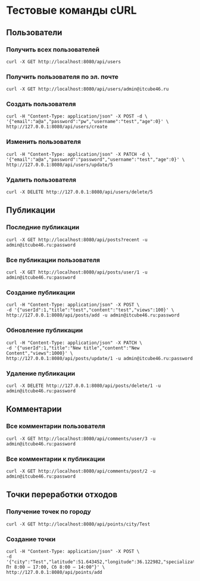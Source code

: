 # Тестовые команды cURL

## Пользователи 

### Получить всех пользователей

```shell
curl -X GET http://localhost:8080/api/users
```

### Получить пользователя по эл. почте

```shell
curl -X GET http://localhost:8080/api/users/admin@itcube46.ru
```

### Создать пользователя

```shell
curl -H "Content-Type: application/json" -X POST -d \
'{"email":"a@a","password":"pw","username":"test","age":0}' \
http://127.0.0.1:8080/api/users/create
```

### Изменить пользователя

```shell
curl -H "Content-Type: application/json" -X PATCH -d \
'{"email":"a@a","password":"password","username":"test","age":0}' \
http://127.0.0.1:8080/api/users/update/5
```

### Удалить пользователя

```shell
curl -X DELETE http://127.0.0.1:8080/api/users/delete/5
```

## Публикации

### Последние публикации

```shell
curl -X GET http://localhost:8080/api/posts?recent -u admin@itcube46.ru:password
```

### Все публикации пользователя

```shell
curl -X GET http://localhost:8080/api/posts/user/1 -u admin@itcube46.ru:password
```

### Создание публикации

```shell
curl -H "Content-Type: application/json" -X POST \
-d '{"userId":1,"title":"test","content":"test","views":100}' \
http://127.0.0.1:8080/api/posts/add -u admin@itcube46.ru:password
```

### Обновление публикации

```shell
curl -H "Content-Type: application/json" -X PATCH \
-d '{"userId":1,"title":"New title","content":"New Content","views":1000}' \
http://127.0.0.1:8080/api/posts/update/1 -u admin@itcube46.ru:password
```

### Удаление публикации

```shell
curl -X DELETE http://127.0.0.1:8080/api/posts/delete/1 -u admin@itcube46.ru:password
```

## Комментарии

### Все комментарии пользователя

```shell
curl -X GET http://localhost:8080/api/comments/user/3 -u admin@itcube46.ru:password
```

### Все комментарии к публикации

```shell
curl -X GET http://localhost:8080/api/comments/post/2 -u admin@itcube46.ru:password
```

## Точки переработки отходов

### Получение точек по городу

```shell
curl -X GET http://localhost:8080/api/points/city/Test
```

### Создание точки

```shell
curl -H "Content-Type: application/json" -X POST \
-d '{"city":"Test","latitude":51.643452,"longitude":36.122982,"specialization":"metal","organization":"eco","phone":"","receptionDays":"Пн-Пт 8:00 — 17:00, Сб 8:00 — 14:00"}' \
http://127.0.0.1:8080/api/points/add
```
